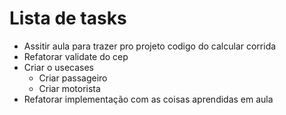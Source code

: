 # Lista de tasks
- Assitir aula para trazer pro projeto codigo do calcular corrida
- Refatorar validate do cep
- Criar o usecases
  - Criar passageiro
  - Criar motorista
- Refatorar implementação com as coisas aprendidas em aula
